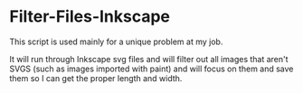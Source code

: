 # Filter-Files-Inkscape

This script is used mainly for a unique problem at my job.

It will run through Inkscape svg files and will filter out all images that aren't SVGS (such as images imported with paint) 
and will focus on them and save them so I can get the proper length and width.
